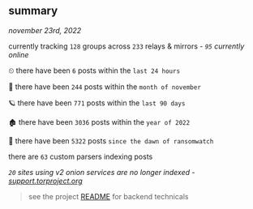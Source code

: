 
## summary
_november 23rd, 2022_

currently tracking `128` groups across `233` relays & mirrors - _`95` currently online_

⏲ there have been `6` posts within the `last 24 hours`

🦈 there have been `244` posts within the `month of november`

🪐 there have been `771` posts within the `last 90 days`

🏚 there have been `3036` posts within the `year of 2022`

🦕 there have been `5322` posts `since the dawn of ransomwatch`

there are `63` custom parsers indexing posts

_`20` sites using v2 onion services are no longer indexed - [support.torproject.org](https://support.torproject.org/onionservices/v2-deprecation/)_

> see the project [README](https://github.com/joshhighet/ransomwatch#ransomwatch--) for backend technicals
